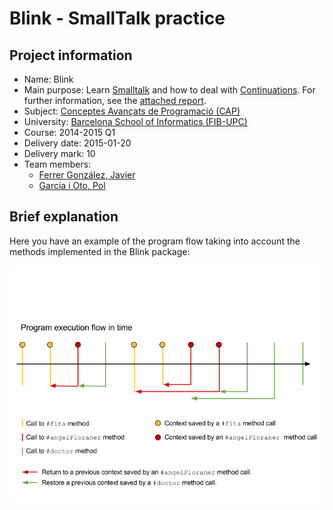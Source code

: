 Blink - SmallTalk practice
===================

Project information
------------------

* Name:          Blink
* Main purpose:  Learn [Smalltalk](http://en.wikipedia.org/wiki/Smalltalk) and how to deal with [Continuations](http://en.wikipedia.org/wiki/Continuation). For further information, see the [attached report](assets/report.pdf).
* Subject:       [Conceptes Avançats de Programació (CAP)](http://www.fib.upc.edu/en/estudiar-enginyeria-informatica/assignatures/CAP.html)
* University:    [Barcelona School of Informatics (FIB-UPC)](http://www.fib.upc.edu/)
* Course:        2014-2015 Q1
* Delivery date: 2015-01-20
* Delivery mark: 10
* Team members:
  * [Ferrer González, Javier](https://twitter.com/JavierCane)
  * [Garcia i Oto, Pol](https://twitter.com/Ranirinn)

Brief explanation
------------------

Here you have an example of the program flow taking into account the methods implemented in the Blink package:

![Program flow](assets/program-flow.png "Program flow")